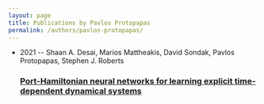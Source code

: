 ```yaml
---
layout: page
title: Publications by Pavlos Protopapas
permalink: /authors/pavlos-protopapas/
---
```


<ul class="post-list">
<li><span class='post-meta'>2021 -- Shaan A. Desai, Marios Mattheakis, David Sondak, Pavlos Protopapas, Stephen J. Roberts</span><h3><a class='post-link' href='../../port-hamiltonian-neural-networks-for-learning-explicit-time-dependent-dynamical-systems'>Port-Hamiltonian neural networks for learning explicit time-dependent dynamical systems</a></h3></li>

</ul>
